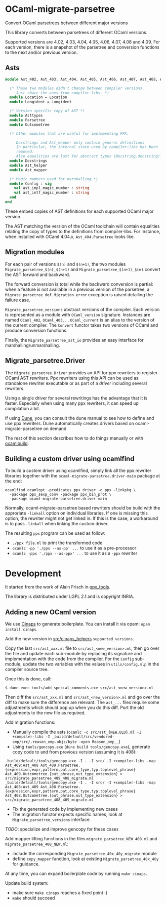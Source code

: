 # OCaml-migrate-parsetree
Convert OCaml parsetrees between different major versions

This library converts between parsetrees of different OCaml versions.

Supported versions are 4.02, 4.03, 4.04, 4.05, 4.06, 4.07, 4.08 and 4.09.
For each version, there is a snapshot of the parsetree and conversion functions
to the next and/or previous version.

## Asts

```ocaml
module Ast_402, Ast_403, Ast_404, Ast_405, Ast_406, Ast_407, Ast_408, Ast_409 : sig

  (* These two modules didn't change between compiler versions.
     Just share the ones from compiler-libs. *)
  module Location = Location
  module Longident = Longident

  (* Version specific copy of AST *)
  module Asttypes
  module Parsetree
  module Outcometree

  (* Other modules that are useful for implementing PPX.

     Docstrings and Ast_mapper only contain general definitions
     In particular, the internal state used by compiler-libs has been
     removed.
     Also equalities are lost for abstract types (Docstring.docstring).  *)
  module Docstrings
  module Ast_helper
  module Ast_mapper

  (* Magic numbers used for marshalling *)
  module Config : sig
    val ast_impl_magic_number : string
    val ast_intf_magic_number : string
  end
end
```

These embed copies of AST definitions for each supported OCaml major version.

The AST matching the version of the OCaml toolchain will contain equalities
relating the copy of types to the definitions from compiler-libs.  For
instance, when installed with OCaml 4.04.x, `Ast_404.Parsetree` looks
like.

## Migration modules

For each pair of versions `$(n)` and `$(n+1)`, the two modules
`Migrate_parsetree_$(n)_$(n+1)` and `Migrate_parsetree_$(n+1)_$(n)` convert the AST forward and backward.

The forward conversion is total while the backward conversion is partial: when
a feature is not available in a previous version of the parsetree, a
`Migrate_parsetree_def.Migration_error` exception is raised detailing the
failure case.

`Migrate_parsetree_versions` abstract versions of the compiler. Each version is
represented as a module with `OCaml_version` signature.  Instances are named
`OCaml_402`, `OCaml_403`, ... `OCaml_current` is an alias to the version of the
current compiler.
The `Convert` functor takes two versions of OCaml and produce conversion
functions.

Finally, the `Migrate_parsetree_ast_io` provides an easy interface for
marshalling/unmarshalling.

## Migrate_parsetree.Driver

The `Migrate_parsetree.Driver` provides an API for ppx rewriters to
register OCaml AST rewriters. Ppx rewriters using this API can be used
as standalone rewriter executable or as part of a _driver_ including
several rewriters.

Using a single driver for several rewritings has the advantage that it
is faster. Especially when using many ppx rewriters, it can speed up
compilation a lot.

If using [Dune](https://github.com/ocaml/dune), you can
consult the dune manual to see how to define and use ppx
rewriters. Dune automatically creates drivers based on
ocaml-migrate-parsetree on demand.

The rest of this section describes how to do things manually or with
[ocamlbuild](https://github.com/ocaml/ocamlbuild).

## Building a custom driver using ocamlfind

To build a custom driver using ocamlfind, simply link all the ppx
rewriter libraries together with the
`ocaml-migrate-parsetree.driver-main` package at the end:

    ocamlfind ocamlopt -predicates ppx_driver -o ppx -linkpkg \
      -package ppx_sexp_conv -package ppx_bin_prot \
      -package ocaml-migrate-parsetree.driver-main

Normally, ocaml-migrate-parsetree based rewriters should be build with
the approriate `-linkall` option on individual libraries. If one is
missing this option, the rewriter might not get linked in. If this is
the case, a workaround is to pass `-linkall` when linking the custom
driver.

The resulting `ppx` program can be used as follow:

- `./ppx file.ml` to print the transformed code
- `ocamlc -pp './ppx --as-pp' ...` to use it as a pre-processor
- `ocamlc -ppx './ppx --as-ppx' ...` to use it as a `-ppx` rewriter

# Development

It started from the work of Alain Frisch in
[ppx\_tools](https://github.com/alainfrisch/ppx_tools).

The library is distributed under LGPL 2.1 and is copyright INRIA.

## Adding a new OCaml version

We use [Cinaps](https://github.com/janestreet/cinaps) to generate boilerplate.
You can install it via opam: `opam install cinaps`.

Add the new version in
[src/cinaps_helpers](https://github.com/ocaml-ppx/ocaml-migrate-parsetree/blob/master/src/cinaps_helpers)
`supported_versions`.

Copy the last `src/ast_xxx.ml` file to `src/ast_<new_version>.ml`,
then go over the file and update each sub-module by replacing its
signature and implementation with the code from the compiler. For the
`Config` sub-module, update the two variables with the values in
`utils/config.mlp` in the compiler source tree.

Once this is done, call:

    $ dune exec tools/add_special_comments.exe src/ast_<new_version>.ml

Then diff the `src/ast_xxx.ml` and `src/ast_<new_version>.ml` and go
over the diff to make sure the difference are relevant. The `ast_...`
files require some adjustments which should pop up when you do this
diff. Port the old adjustments to the new file as required.

Add migration functions:
- Manually compile the asts (`ocamlc -c src/ast_{NEW,OLD}.ml -I +compiler-libs -I _build/default/src/vendored-omp/src/.reason_omp.objs/byte -open Reason_omp__`)
- Using `tools/gencopy.exe` (`dune build tools/gencopy.exe`), generate copy code to and from previous version (assuming it is 408):
```
_build/default/tools/gencopy.exe -I . -I src/ -I +compiler-libs -map Ast_409:Ast_408 Ast_409.Parsetree.{expression,expr,pattern,pat,core_type,typ,toplevel_phrase} Ast_409.Outcometree.{out_phrase,out_type_extension} > src/migrate_parsetree_409_408_migrate.ml
_build/default/tools/gencopy.exe -I . -I src/ -I +compiler-libs -map Ast_408:Ast_409 Ast_408.Parsetree.{expression,expr,pattern,pat,core_type,typ,toplevel_phrase} Ast_408.Outcometree.{out_phrase,out_type_extension} > src/migrate_parsetree_408_409_migrate.ml
```
- Fix the generated code by implementing new cases
- The migration functor expects specific names, look at `Migrate_parsetree_versions` interface.

*TODO*: specialize and improve gencopy for these cases

Add mapper lifting functions in the files `migrate_parsetree_NEW_408.ml` and
`migrate_parsetree_408_NEW.ml`:
- include the corresponding `Migrate_parsetree_40x_40y_migrate` module
- define `copy_mapper` function, look at existing `Migrate_parsetree_40x_40y`
  for guidance.

At any time, you can expand boilerplate code by running `make cinaps`.

Update build system:
- make sure `make cinaps` reaches a fixed point :)
- `make` should succeed
